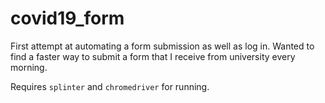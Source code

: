 # covid19_form
First attempt at automating a form submission as well as log in. Wanted to find a faster way to submit a form that I receive from university every morning.

Requires `splinter` and `chromedriver` for running.
